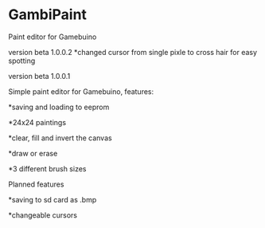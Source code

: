 # GambiPaint
Paint editor for Gamebuino

version beta 1.0.0.2
*changed cursor from single pixle to cross hair for easy spotting

version beta 1.0.0.1

Simple paint editor for Gamebuino, features:

*saving and loading to eeprom

*24x24 paintings

*clear, fill and invert the canvas

*draw or erase

*3 different brush sizes

Planned features

*saving to sd card as .bmp

*changeable cursors
